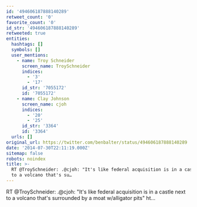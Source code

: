 ```yaml
---
id: '494606187888140289'
retweet_count: '0'
favorite_count: '0'
id_str: '494606187888140289'
retweeted: true
entities:
  hashtags: []
  symbols: []
  user_mentions:
    - name: Troy Schneider
      screen_name: TroySchneider
      indices:
        - '3'
        - '17'
      id_str: '7055172'
      id: '7055172'
    - name: Clay Johnson
      screen_name: cjoh
      indices:
        - '20'
        - '25'
      id_str: '3364'
      id: '3364'
  urls: []
original_url: https://twitter.com/benbalter/status/494606187888140289
date: '2014-07-30T22:11:19.000Z'
sitemap: false
robots: noindex
title: >-
  RT @TroySchneider: .@cjoh: "It's like federal acquisition is in a castle next
  to a volcano that's su…
---
```


RT @TroySchneider: .@cjoh: "It's like federal acquisition is in a castle next to a volcano that's surrounded by a moat w/alligator pits" ht…